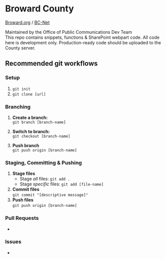 # Broward County
[Broward.org](https://broward.org) / [BC-Net](https://bc-net/)

Maintained by the Office of Public Communications Dev Team  
This repo contains snippets, functions & SharePoint webpart code. All code here is development only. Production-ready code should be uploaded to the County server.  

## Recommended git workflows
### Setup
1. `git init`  
2. `git clone [url]`  
### Branching
1. **Create a branch:**  
`git branch [branch-name]`  

2. **Switch to branch:**  
`git checkout [branch-name]`  

3. **Push branch**  
`git push origin [branch-name]`  
### Staging, Committing & Pushing
1. **Stage files**  
    - Stage *all* files: `git add .`  
    - Stage *specific* files: `git add [file-name]`  
2. **Commit files**  
`git commit "[descriptive message]"`  
3. **Push files**  
`git push origin [branch-name]`  
### Pull Requests
-
### Issues
-